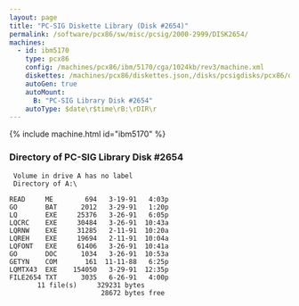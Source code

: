 ```yaml
---
layout: page
title: "PC-SIG Diskette Library (Disk #2654)"
permalink: /software/pcx86/sw/misc/pcsig/2000-2999/DISK2654/
machines:
  - id: ibm5170
    type: pcx86
    config: /machines/pcx86/ibm/5170/cga/1024kb/rev3/machine.xml
    diskettes: /machines/pcx86/diskettes.json,/disks/pcsigdisks/pcx86/diskettes.json
    autoGen: true
    autoMount:
      B: "PC-SIG Library Disk #2654"
    autoType: $date\r$time\rB:\rDIR\r
---
```


{% include machine.html id="ibm5170" %}

### Directory of PC-SIG Library Disk #2654

     Volume in drive A has no label
     Directory of A:\

    READ     ME        694   3-19-91   4:03p
    GO       BAT      2012   3-29-91   1:20p
    LQ       EXE     25376   3-26-91   6:05p
    LQCRC    EXE     30484   3-26-91  10:43a
    LQRNW    EXE     31285   2-11-91  10:20a
    LQREH    EXE     19694   2-11-91  10:04a
    LQFONT   EXE     61406   3-26-91  10:41a
    GO       DOC      1034   3-26-91  10:53a
    GETYN    COM       161  11-11-88   6:25p
    LQMTX43  EXE    154050   3-29-91  12:35p
    FILE2654 TXT      3035   6-26-91   4:00p
           11 file(s)     329231 bytes
                           28672 bytes free
